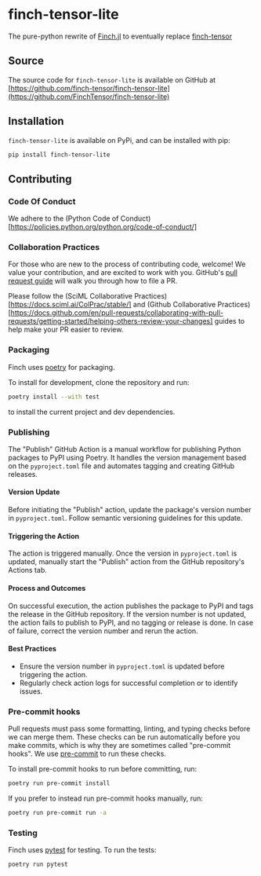 # finch-tensor-lite

The pure-python rewrite of [Finch.jl](https://github.com/finch-tensor/Finch.jl) to eventually replace [finch-tensor](https://pypi.org/project/finch-tensor/)

## Source

The source code for `finch-tensor-lite` is available on GitHub at [https://github.com/finch-tensor/finch-tensor-lite](https://github.com/FinchTensor/finch-tensor-lite)

## Installation

`finch-tensor-lite` is available on PyPi, and can be installed with pip:
```bash
pip install finch-tensor-lite
```

## Contributing

### Code Of Conduct

We adhere to the (Python Code of Conduct)[https://policies.python.org/python.org/code-of-conduct/]

### Collaboration Practices

For those who are new to the process of contributing code, welcome! We value your contribution, and are excited to work with you. GitHub's [pull request guide](https://docs.github.com/en/pull-requests/collaborating-with-pull-requests/proposing-changes-to-your-work-with-pull-requests/creating-a-pull-request) will walk you through how to file a PR.

Please follow the (SciML Collaborative Practices)[https://docs.sciml.ai/ColPrac/stable/] and (Github Collaborative Practices)[https://docs.github.com/en/pull-requests/collaborating-with-pull-requests/getting-started/helping-others-review-your-changes] guides to help make your PR easier to review.

### Packaging

Finch uses [poetry](https://python-poetry.org/) for packaging.

To install for development, clone the repository and run:
```bash
poetry install --with test
```
to install the current project and dev dependencies.

### Publishing

The "Publish" GitHub Action is a manual workflow for publishing Python packages to PyPI using Poetry. It handles the version management based on the `pyproject.toml` file and automates tagging and creating GitHub releases.

#### Version Update

Before initiating the "Publish" action, update the package's version number in `pyproject.toml`. Follow semantic versioning guidelines for this update.

#### Triggering the Action

The action is triggered manually. Once the version in `pyproject.toml` is updated, manually start the "Publish" action from the GitHub repository's Actions tab.

#### Process and Outcomes

On successful execution, the action publishes the package to PyPI and tags the release in the GitHub repository. If the version number is not updated, the action fails to publish to PyPI, and no tagging or release is done. In case of failure, correct the version number and rerun the action.

#### Best Practices

- Ensure the version number in `pyproject.toml` is updated before triggering the action.
- Regularly check action logs for successful completion or to identify issues.

### Pre-commit hooks

Pull requests must pass some formatting, linting, and typing checks before we can merge them. These checks can be run automatically before you make commits, which is why they are sometimes called "pre-commit hooks". We use [pre-commit](https://pre-commit.com/) to run these checks.

To install pre-commit hooks to run before committing, run:
```bash
poetry run pre-commit install
```
If you prefer to instead run pre-commit hooks manually, run:
```bash
poetry run pre-commit run -a
```

### Testing

Finch uses [pytest](https://docs.pytest.org/en/latest/) for testing. To run the
tests:

```bash
poetry run pytest
```
